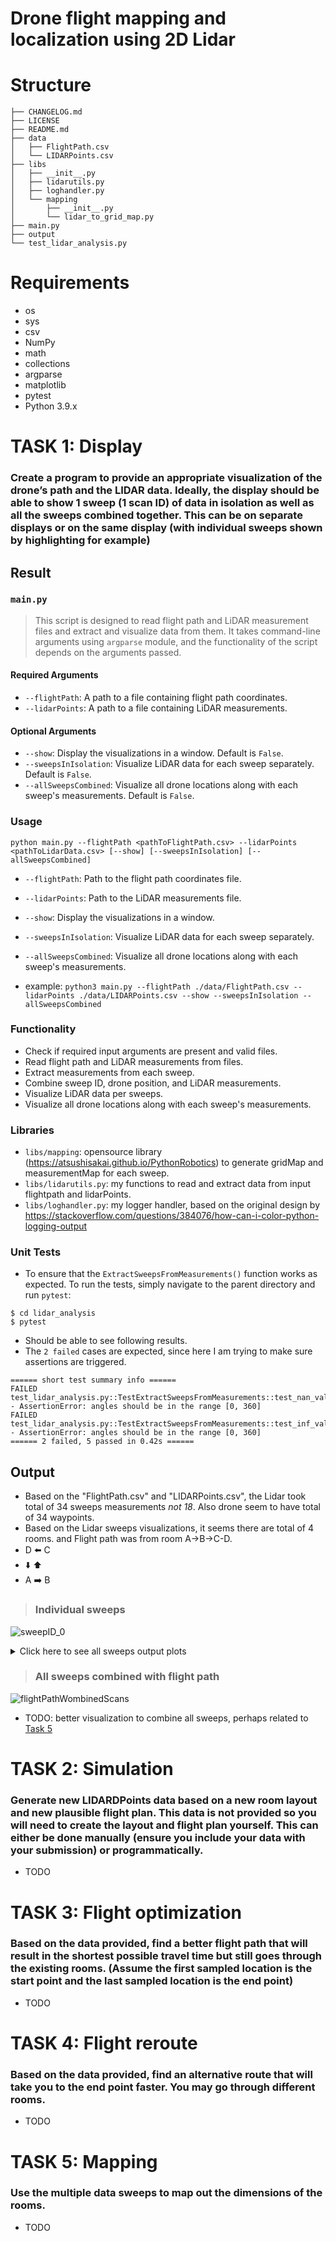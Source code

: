 # Drone flight mapping and localization using 2D Lidar

# Structure
```.
├── CHANGELOG.md
├── LICENSE
├── README.md
├── data
│   ├── FlightPath.csv
│   └── LIDARPoints.csv
├── libs
│   ├── __init__.py
│   ├── lidarutils.py
│   ├── loghandler.py
│   └── mapping
│       ├── __init__.py
│       └── lidar_to_grid_map.py
├── main.py
├── output
└── test_lidar_analysis.py
```

# Requirements

- os
- sys
- csv
- NumPy
- math
- collections
- argparse
- matplotlib
- pytest
- Python 3.9.x

# TASK 1: Display
### Create a program to provide an appropriate visualization of the drone’s path and the LIDAR data. Ideally, the display should be able to show 1 sweep (1 scan ID) of data in isolation as well as all the sweeps combined together. This can be on separate displays or on the same display (with individual sweeps shown by highlighting for example)

## Result
### `main.py`
> This script is designed to read flight path and LiDAR measurement files and extract and visualize data from them. It takes command-line arguments using `argparse` module, and the functionality of the script depends on the arguments passed.

#### Required Arguments
- `--flightPath`: A path to a file containing flight path coordinates.
- `--lidarPoints`: A path to a file containing LiDAR measurements.

#### Optional Arguments
- `--show`: Display the visualizations in a window. Default is `False`.
- `--sweepsInIsolation`: Visualize LiDAR data for each sweep separately. Default is `False`.
- `--allSweepsCombined`: Visualize all drone locations along with each sweep's measurements. Default is `False`.

### Usage
`python main.py --flightPath <pathToFlightPath.csv> --lidarPoints <pathToLidarData.csv> [--show] [--sweepsInIsolation] [--allSweepsCombined]`

- `--flightPath`: Path to the flight path coordinates file.
- `--lidarPoints`: Path to the LiDAR measurements file.
- `--show`: Display the visualizations in a window.
- `--sweepsInIsolation`: Visualize LiDAR data for each sweep separately.
- `--allSweepsCombined`: Visualize all drone locations along with each sweep's measurements.

- example: `python3 main.py --flightPath ./data/FlightPath.csv --lidarPoints ./data/LIDARPoints.csv --show --sweepsInIsolation --allSweepsCombined`

### Functionality
- Check if required input arguments are present and valid files.
- Read flight path and LiDAR measurements from files.
- Extract measurements from each sweep.
- Combine sweep ID, drone position, and LiDAR measurements.
- Visualize LiDAR data per sweeps.
- Visualize all drone locations along with each sweep's measurements.

### Libraries
- `libs/mapping`: opensource library (https://atsushisakai.github.io/PythonRobotics) to generate gridMap and measurementMap for each sweep.
- `libs/lidarutils.py`: my functions to read and extract data from input flightpath and lidarPoints.
- `libs/loghandler.py`: my logger handler, based on the original design by https://stackoverflow.com/questions/384076/how-can-i-color-python-logging-output

### Unit Tests
- To ensure that the `ExtractSweepsFromMeasurements()` function works as expected. To run the tests, simply navigate to the parent directory and run `pytest`:

```
$ cd lidar_analysis
$ pytest
```
- Should be able to see following results.
- The `2 failed` cases are expected, since here I am trying to make sure assertions are triggered.
```
====== short test summary info ======
FAILED test_lidar_analysis.py::TestExtractSweepsFromMeasurements::test_nan_values - AssertionError: angles should be in the range [0, 360]
FAILED test_lidar_analysis.py::TestExtractSweepsFromMeasurements::test_inf_values - AssertionError: angles should be in the range [0, 360]
====== 2 failed, 5 passed in 0.42s ======
```

## Output
 - Based on the "FlightPath.csv" and "LIDARPoints.csv", the Lidar took total of 34 sweeps measurements *not 18*. Also drone seem to have total of 34 waypoints.
 - Based on the Lidar sweeps visualizations, it seems there are total of 4 rooms. and Flight path was from room A->B->C-D.
- D :arrow_left: C
- :arrow_down: :arrow_up:
- A :arrow_right:  B

> ### Individual sweeps
![sweepID_0](output/sweepID_0.png)
<details>
  <summary>Click here to see all sweeps output plots</summary>

   ![sweepID_1](output/sweepID_1.png)

   ![sweepID_2](output/sweepID_2.png)

   ![sweepID_3](output/sweepID_3.png)

   ![sweepID_4](output/sweepID_4.png)

   ![sweepID_5](output/sweepID_5.png)

   ![sweepID_6](output/sweepID_6.png)

   ![sweepID_7](output/sweepID_7.png)

   ![sweepID_8](output/sweepID_8.png)

   ![sweepID_9](output/sweepID_9.png)

   ![sweepID_10](output/sweepID_10.png)

   ![sweepID_11](output/sweepID_11.png)

   ![sweepID_12](output/sweepID_12.png)

   ![sweepID_13](output/sweepID_13.png)

   ![sweepID_14](output/sweepID_14.png)

   ![sweepID_15](output/sweepID_15.png)

   ![sweepID_16](output/sweepID_16.png)

   ![sweepID_17](output/sweepID_17.png)

   ![sweepID_18](output/sweepID_18.png)

   ![sweepID_19](output/sweepID_19.png)

   ![sweepID_20](output/sweepID_20.png)

   ![sweepID_21](output/sweepID_21.png)

   ![sweepID_22](output/sweepID_22.png)

   ![sweepID_23](output/sweepID_23.png)

   ![sweepID_24](output/sweepID_24.png)

   ![sweepID_25](output/sweepID_25.png)

   ![sweepID_26](output/sweepID_26.png)

   ![sweepID_27](output/sweepID_27.png)

   ![sweepID_28](output/sweepID_28.png)

   ![sweepID_29](output/sweepID_29.png)

   ![sweepID_30](output/sweepID_30.png)

   ![sweepID_31](output/sweepID_31.png)

   ![sweepID_32](output/sweepID_32.png)

   ![sweepID_33](output/sweepID_33.png)

</details>


> ### All sweeps combined with flight path
![flightPathWombinedScans](output/dronePathAndScans.png)
- TODO: better visualization to combine all sweeps, perhaps related to [Task 5](#task-5-mapping)

# TASK 2: Simulation
### Generate new LIDARDPoints data based on a new room layout and new plausible flight plan. This data is not provided so you will need to create the layout and flight plan yourself. This can either be done manually (ensure you include your data with your submission) or programmatically.
- TODO

# TASK 3: Flight optimization
### Based on the data provided, find a better flight path that will result in the shortest possible travel time but still goes through the existing rooms. (Assume the first sampled location is the start point and the last sampled location is the end point)
- TODO

# TASK 4: Flight reroute
### Based on the data provided, find an alternative route that will take you to the end point faster. You may go through different rooms.
- TODO

# TASK 5: Mapping
### Use the multiple data sweeps to map out the dimensions of the rooms.
- TODO
